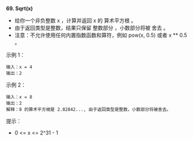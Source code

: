 **69. Sqrt(x)**
- 给你一个非负整数 x ，计算并返回 x 的 算术平方根 。
- 由于返回类型是整数，结果只保留 整数部分 ，小数部分将被 舍去 。
- 注意：不允许使用任何内置指数函数和算符，例如 pow(x, 0.5) 或者 x ** 0.5 。


示例 1：
```
输入：x = 4
输出：2
```
示例 2：
```
输入：x = 8
输出：2
解释：8 的算术平方根是 2.82842..., 由于返回类型是整数，小数部分将被舍去。
```

提示：
- 0 <= x <= 2^31 - 1